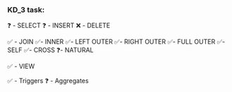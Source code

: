 ### KD_3 task: 

 ❓ - SELECT
 ❓ - INSERT
 ❌ - DELETE

 ✅ - JOIN
     ✅- INNER
     ✅- LEFT OUTER
     ✅- RIGHT OUTER
     ✅- FULL OUTER
     ✅- SELF
     ✅- CROSS
     ❓- NATURAL 

 ✅ - VIEW 

 ✅ - Triggers 
 ❓ - Aggregates

